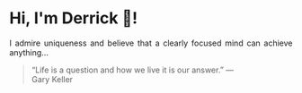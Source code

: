 # Hi, I'm Derrick 👋!
<p align="justify">I admire uniqueness and believe that a clearly focused mind can achieve anything...</p> 
<!-- #quote-start -->
<blockquote>&ldquo;Life is a question and how we live it is our answer.&rdquo; &mdash; <footer>Gary Keller</footer></blockquote>
<!-- #quote-end -->
